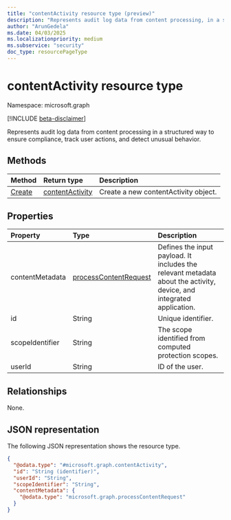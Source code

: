 ```yaml
---
title: "contentActivity resource type (preview)"
description: "Represents audit log data from content processing, in a structured way to ensure compliance, track user actions, and detect unusual behavior."
author: "ArunGedela"
ms.date: 04/03/2025
ms.localizationpriority: medium
ms.subservice: "security"
doc_type: resourcePageType
---
```


# contentActivity resource type

Namespace: microsoft.graph

[!INCLUDE [beta-disclaimer](../../includes/beta-disclaimer.md)]

Represents audit log data from content processing in a structured way to ensure compliance, track user actions, and detect unusual behavior.

## Methods

|Method|Return type|Description|
|:---|:---|:---|
|[Create](../api/activitiescontainer-post-contentactivities.md)|[contentActivity](../resources/contentactivity.md)|Create a new contentActivity object.|

## Properties

|Property|Type|Description|
|:---|:---|:---|
|contentMetadata|[processContentRequest](../resources/processcontentrequest.md)|Defines the input payload. It includes the relevant metadata about the activity, device, and integrated application.|
|id|String|Unique identifier.|
|scopeIdentifier|String|The scope identified from computed protection scopes.|
|userId|String|ID of the user.|

## Relationships

None.

## JSON representation

The following JSON representation shows the resource type.
<!-- {
  "blockType": "resource",
  "keyProperty": "id",
  "@odata.type": "microsoft.graph.contentActivity",
  "baseType": "microsoft.graph.entity",
  "openType": false
}
-->
``` json
{
  "@odata.type": "#microsoft.graph.contentActivity",
  "id": "String (identifier)",
  "userId": "String",
  "scopeIdentifier": "String",
  "contentMetadata": {
    "@odata.type": "microsoft.graph.processContentRequest"
  }
}
```
